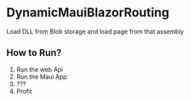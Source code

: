 # DynamicMauiBlazorRouting
Load DLL from Blob storage and load page from that assembly

## How to Run?

1) Run the web Api
2) Run the Maui App
3) ???
4) Profit
